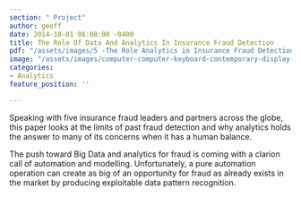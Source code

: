 ```yaml
---
section: " Project"
author: geoff
date: 2014-10-01 08:00:00 -0400
title: The Role Of Data And Analytics In Insurance Fraud Detection
pdf: "/assets/images/5 -The Role Analytics in Insurance Fraud Detection.pdf"
image: "/assets/images/computer-computer-keyboard-contemporary-display-257881.jpg"
categories:
- Analytics
feature_position: ''

---
```

Speaking with five insurance fraud leaders and partners across the globe, this paper looks at the limits of past fraud detection and why analytics holds the answer to many of its concerns when it has a human balance.

The push toward Big Data and analytics for fraud is coming with a clarion call of automation and modelling. Unfortunately, a pure automation operation can create as big of an opportunity for fraud as already exists in the market by producing exploitable data pattern recognition.